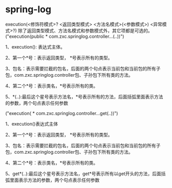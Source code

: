 # spring-log

execution(<修饰符模式>? <返回类型模式> <方法名模式>(<参数模式>) <异常模式>?) 除了返回类型模式、方法名模式和参数模式外，其它项都是可选的。 ("execution(public * com.zxc.springlog.controller...(..))")

1、execution(): 表达式主体。

2、第一个*号：表示返回类型， *号表示所有的类型。

3、包名：表示需要拦截的包名，后面的两个句点表示当前包和当前包的所有子包，com.zxc.springlog.controller包、子孙包下所有类的方法。

4、第二个*号：表示类名，*号表示所有的类。

5、*(..):最后这个星号表示方法名，*号表示所有的方法，后面括弧里面表示方法的参数，两个句点表示任何参数

("execution( * com.zxc.springlog.controller...get(..))")

1、execution()表达式主体

2、第一个*号：表示返回类型， *号表示所有的类型。

3、包名：表示需要拦截的包名，后面的两个句点表示当前包和当前包的所有子包，com.zxc.springlog.controller包、子孙包下所有类的方法。

4、第二个*号：表示类名，*号表示所有的类。

5、get*(..):最后这个星号表示方法名，get*号表示所有以get开头的方法，后面括弧里面表示方法的参数，两个句点表示任何参数
